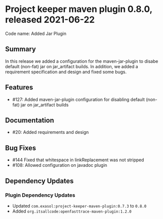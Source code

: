 # Project keeper maven plugin 0.8.0, released 2021-06-22

Code name: Added Jar Plugin

## Summary

In this release we added a configuration for the maven-jar-plugin to disabe default (non-fat) jar on jar_artifact builds. In addition, we added a requirement specification and design and fixed some bugs.

## Features

* #127: Added maven-jar-plugin configuration for disabling default (non-fat) jar on jar_artifact builds

## Documentation

* #20: Added requirements and design

## Bug Fixes

* #144 Fixed that whitespace in linkReplacement was not stripped
* #108: Allowed configuration on javadoc plugin

## Dependency Updates

### Plugin Dependency Updates

* Updated `com.exasol:project-keeper-maven-plugin:0.7.3` to `0.8.0`
* Added `org.itsallcode:openfasttrace-maven-plugin:1.2.0`
